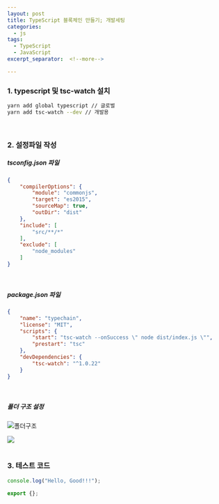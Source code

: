 ```yaml
---
layout: post
title: TypeScript 블록체인 만들기; 개발세팅
categories:
  - js
tags:
  - TypeScript
  - JavaScript
excerpt_separator:  <!--more-->

---
```


### 1. typescript 및 tsc-watch 설치
```zsh
yarn add global typescript // 글로벌
yarn add tsc-watch --dev // 개발용
```
&nbsp;
&nbsp;
### 2. 설정파일 작성


##### tsconfig.json 파일

```json
{
    "compilerOptions": {
        "module": "commonjs",
        "target": "es2015",
        "sourceMap": true,
        "outDir": "dist"
    },
    "include": [
        "src/**/*"
    ],
    "exclude": [
        "node_modules"
    ]
}
```
&nbsp;
&nbsp;
##### package.json 파일

```json
{
    "name": "typechain",
    "license": "MIT",
    "scripts": {
        "start": "tsc-watch --onSuccess \" node dist/index.js \"",
        "prestart": "tsc"
    },
    "devDependencies": {
        "tsc-watch": "^1.0.22"
    }
}
```
&nbsp;
&nbsp;
##### 폴더 구조 설정

![폴더구조](https://user-images.githubusercontent.com/36188268/42356431-666fc91a-810d-11e8-8c24-96953003a1bc.png)

![](https://user-images.githubusercontent.com/36188268/42356432-67ba1bb8-810d-11e8-8613-0f1c6f449ce0.png)
<br>
<br>
### 3. 테스트 코드

```js
console.log("Hello, Good!!!");

export {};
```
<br>
<br>